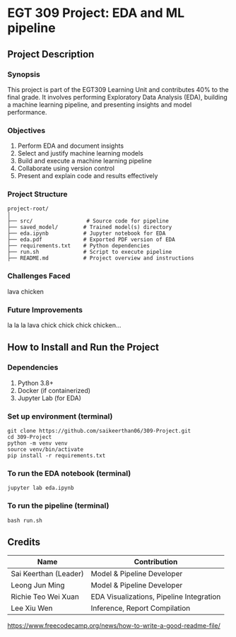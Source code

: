 # EGT 309 Project: EDA and ML pipeline

## Project Description

### Synopsis 
This project is part of the EGT309 Learning Unit and contributes 40% to the final grade. It involves performing Exploratory Data Analysis (EDA), building a machine learning pipeline, and presenting insights and model performance.

### Objectives
1) Perform EDA and document insights
2) Select and justify machine learning models
3) Build and execute a machine learning pipeline
4) Collaborate using version control
5) Present and explain code and results effectively

### Project Structure

```
project-root/
│
├── src/                 # Source code for pipeline
├── saved_model/        # Trained model(s) directory
├── eda.ipynb           # Jupyter notebook for EDA
├── eda.pdf             # Exported PDF version of EDA
├── requirements.txt    # Python dependencies
├── run.sh              # Script to execute pipeline
├── README.md           # Project overview and instructions
```
### Challenges Faced

lava chicken

### Future Improvements

la la la lava chick chick chick chicken... 


## How to Install and Run the Project

### Dependencies
1) Python 3.8+
2) Docker (if containerized)
3) Jupyter Lab (for EDA)

### Set up environment (terminal)
```
git clone https://github.com/saikeerthan06/309-Project.git
cd 309-Project
python -m venv venv
source venv/bin/activate
pip install -r requirements.txt
```
### To run the EDA notebook (terminal)
```
jupyter lab eda.ipynb
```
### To run the pipeline (terminal)
```
bash run.sh
```

## Credits
| Name                   | Contribution                             |
| ---------------------- | ---------------------------------------- |
| Sai Keerthan (Leader)  | Model & Pipeline Developer               |
| Leong Jun Ming         | Model & Pipeline Developer               |
| Richie Teo Wei Xuan    | EDA Visualizations, Pipeline Integration |
| Lee Xiu Wen            | Inference, Report Compilation            |


https://www.freecodecamp.org/news/how-to-write-a-good-readme-file/

